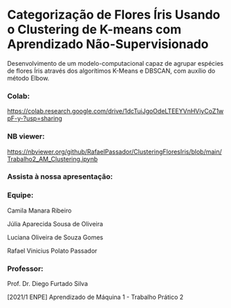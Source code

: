 # Categorização de Flores ́Íris Usando o Clustering de K-means com Aprendizado Não-Supervisionado

Desenvolvimento de um modelo-computacional capaz de agrupar espécies de flores Íris através dos algorítimos K-Means e DBSCAN, com auxílio do método Elbow.

### Colab: 
https://colab.research.google.com/drive/1dcTuiJgoOdeLTEEYVnHViyCoZ1wpF-y-?usp=sharing

### NB viewer: 
https://nbviewer.org/github/RafaelPassador/ClusteringFloresIris/blob/main/Trabalho2_AM_Clustering.ipynb


### Assista à nossa apresentação: 


### Equipe:
Camila Manara Ribeiro

Júlia Aparecida Sousa de Oliveira

Luciana Oliveira de Souza Gomes

Rafael Vinicius Polato Passador

### Professor:
Prof. Dr. Diego Furtado Silva

[2021/1 ENPE] Aprendizado de Máquina 1 - Trabalho Prático 2
